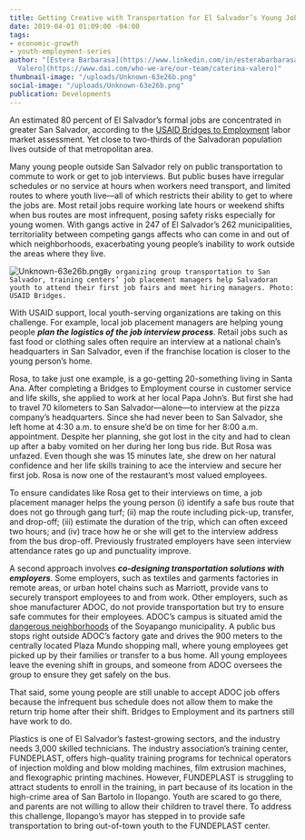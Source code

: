 ```yaml
---
title: Getting Creative with Transportation for El Salvador’s Young Job-Seekers
date: 2019-04-01 01:09:00 -04:00
tags:
- economic-growth
- youth-employment-series
author: "[Estera Barbarasa](https://www.linkedin.com/in/esterabarbarasa/) and [Caterina
  Valero](https://www.dai.com/who-we-are/our-team/caterina-valero)"
thumbnail-image: "/uploads/Unknown-63e26b.png"
social-image: "/uploads/Unknown-63e26b.png"
publication: Developments
---
```


An estimated 80 percent of El Salvador’s formal jobs are concentrated in greater San Salvador, according to the [USAID Bridges to Employment](https://www.dai.com/our-work/projects/usaid-el-salvador-puentes-para-el-empleo-bridges-employment-project) labor market assessment. Yet close to two-thirds of the Salvadoran population lives outside of that metropolitan area. 



Many young people outside San Salvador rely on public transportation to commute to work or get to job interviews. But public buses have irregular schedules or no service at hours when workers need transport, and limited routes to where youth live—all of which restricts their ability to get to where the jobs are. Most retail jobs require working late hours or weekend shifts when bus routes are most infrequent, posing safety risks especially for young women. With gangs active in 247 of El Salvador’s 262 municipalities, territoriality between competing gangs affects who can come in and out of which neighborhoods, exacerbating young people’s inability to work outside the areas where they live.

![Unknown-63e26b.png](/uploads/Unknown-63e26b.png)`By organizing group transportation to San Salvador, training centers’ job placement managers help Salvadoran youth to attend their first job fairs and meet hiring managers. Photo: USAID Bridges.`

With USAID support, local youth-serving organizations are taking on this challenge. For example, local job placement managers are helping young people ***plan the logistics of the job interview process***. Retail jobs such as fast food or clothing sales often require an interview at a national chain’s headquarters in San Salvador, even if the franchise location is closer to the young person’s home. 

Rosa, to take just one example, is a go-getting 20-something living in Santa Ana. After completing a Bridges to Employment course in customer service and life skills, she applied to work at her local Papa John’s. But first she had to travel 70 kilometers to San Salvador—alone—to interview at the pizza company’s headquarters. Since she had never been to San Salvador, she left home at 4:30 a.m. to ensure she’d be on time for her 8:00 a.m. appointment. Despite her planning, she got lost in the city and had to clean up after a baby vomited on her during her long bus ride. But Rosa was unfazed. Even though she was 15 minutes late, she drew on her natural confidence and her life skills training to ace the interview and secure her first job. Rosa is now one of the restaurant’s most valued employees.

To ensure candidates like Rosa get to their interviews on time, a job placement manager helps the young person (i) identify a safe bus route that does not go through gang turf; (ii) map the route including pick-up, transfer, and drop-off; (iii) estimate the duration of the trip, which can often exceed two hours; and (iv) trace how he or she will get to the interview address from the bus drop-off. Previously frustrated employers have seen interview attendance rates go up and punctuality improve.

A second approach involves ***co-designing transportation solutions with employers***. Some employers, such as textiles and garments factories in remote areas, or urban hotel chains such as Marriott, provide vans to securely transport employees to and from work. Other employers, such as shoe manufacturer ADOC, do not provide transportation but try to ensure safe commutes for their employees. ADOC’s campus is situated amid the [dangerous neighborhoods](https://en.wikipedia.org/wiki/Crime_in_El_Salvador) of the Soyapango municipality. A public bus stops right outside ADOC’s factory gate and drives the 900 meters to the centrally located Plaza Mundo shopping mall, where young employees get picked up by their families or transfer to a bus home. All young employees leave the evening shift in groups, and someone from ADOC oversees the group to ensure they get safely on the bus.

That said, some young people are still unable to accept ADOC job offers because the infrequent bus schedule does not allow them to make the return trip home after their shift. Bridges to Employment and its partners still have work to do. 

<aside>Plastics is one of El Salvador’s fastest-growing sectors, and the industry needs 3,000 skilled technicians. The industry association’s training center, FUNDEPLAST, offers high-quality training programs for technical operators of injection molding and blow molding machines, film extrusion machines, and flexographic printing machines. However, FUNDEPLAST is struggling to attract students to enroll in the training, in part because of its location in the high-crime area of San Bartolo in Ilopango. Youth are scared to go there, and parents are not willing to allow their children to travel there. To address this challenge, Ilopango’s mayor has stepped in to provide safe transportation to bring out-of-town youth to the FUNDEPLAST center.</aside>
